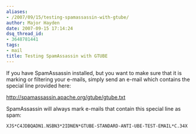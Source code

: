 ```yaml
---
aliases:
- /2007/09/15/testing-spamassassin-with-gtube/
author: Major Hayden
date: 2007-09-15 17:14:24
dsq_thread_id:
- 3648781441
tags:
- mail
title: Testing SpamAssassin with GTUBE
---
```


If you have SpamAssassin installed, but you want to make sure that it is marking or filtering your e-mails, simply send an e-mail which contains the special line provided here:

<http://spamassassin.apache.org/gtube/gtube.txt>

SpamAssassin will always mark e-mails that contain this special line as spam:

`XJS*C4JDBQADN1.NSBN3*2IDNEN*GTUBE-STANDARD-ANTI-UBE-TEST-EMAIL*C.34X`